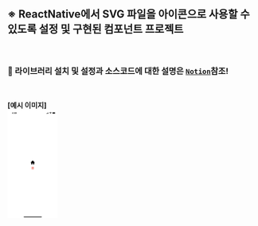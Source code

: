 ## ※ ReactNative에서 SVG 파일을 아이콘으로 사용할 수 있도록 설정 및 구현된 컴포넌트 프로젝트

<br />

### 📓 라이브러리 설치 및 설정과 소스코드에 대한 설명은 [`Notion`](https://www.notion.so/2-SVG-7b992c4f18694d99b3216bfab8a60526?pvs=4)참조!

<br />

**[예시 이미지]**  
<img src="src/assets/imgs/ScreenShot.jpeg" width="20%" height="auto" alt="RubberDuck"></img>
